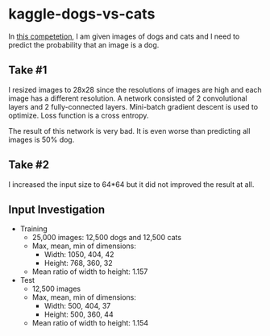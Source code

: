 # kaggle-dogs-vs-cats
In [this competetion](https://www.kaggle.com/c/dogs-vs-cats-redux-kernels-edition), I am given images of dogs and cats and I need to predict the probability that an image is a dog.

## Take #1
I resized images to 28x28 since the resolutions of images are high and each image has a different resolution. A network consisted of 2 convolutional layers and 2 fully-connected layers. Mini-batch gradient descent is used to optimize. Loss function is a cross entropy.

The result of this network is very bad. It is even worse than predicting all images is 50% dog.

## Take #2
I increased the input size to 64*64 but it did not improved the result at all.

## Input Investigation
- Training
  - 25,000 images: 12,500 dogs and 12,500 cats
  - Max, mean, min of dimensions:
    - Width: 1050, 404, 42
    - Height: 768, 360, 32
  - Mean ratio of width to height: 1.157
- Test
  - 12,500 images
  - Max, mean, min of dimensions:
    - Width: 500, 404, 37
    - Height: 500, 360, 44
  - Mean ratio of width to height: 1.154
